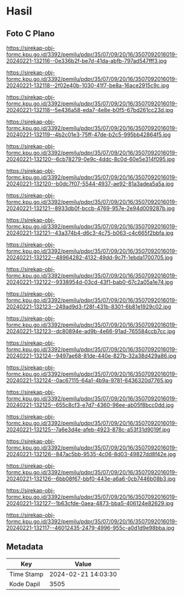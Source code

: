 # Hasil

## Foto C Plano

https://sirekap-obj-formc.kpu.go.id/3392/pemilu/pdpr/35/07/09/20/16/3507092016019-20240221-132116--0e336b2f-be7d-41da-abfb-797ad547fff3.jpg

https://sirekap-obj-formc.kpu.go.id/3392/pemilu/pdpr/35/07/09/20/16/3507092016019-20240221-132118--2f02e40b-1030-41f7-be8a-16ace2915c9c.jpg

https://sirekap-obj-formc.kpu.go.id/3392/pemilu/pdpr/35/07/09/20/16/3507092016019-20240221-132118--5e436a58-eda7-4e8e-b0f5-67bd261cc23d.jpg

https://sirekap-obj-formc.kpu.go.id/3392/pemilu/pdpr/35/07/09/20/16/3507092016019-20240221-132119--4b2c01e3-75ff-47de-b2c5-995bb42864f5.jpg

https://sirekap-obj-formc.kpu.go.id/3392/pemilu/pdpr/35/07/09/20/16/3507092016019-20240221-132120--6cb78279-0e9c-4ddc-8c0d-60e5e314f095.jpg

https://sirekap-obj-formc.kpu.go.id/3392/pemilu/pdpr/35/07/09/20/16/3507092016019-20240221-132120--b0dc7f07-5544-4937-ae92-81a3adea5a5a.jpg

https://sirekap-obj-formc.kpu.go.id/3392/pemilu/pdpr/35/07/09/20/16/3507092016019-20240221-132121--8933db0f-bccb-4769-957e-2e94d009287b.jpg

https://sirekap-obj-formc.kpu.go.id/3392/pemilu/pdpr/35/07/09/20/16/3507092016019-20240221-132121--43a374b4-d6c3-4c75-b063-c4c665f2bbfa.jpg

https://sirekap-obj-formc.kpu.go.id/3392/pemilu/pdpr/35/07/09/20/16/3507092016019-20240221-132122--48964282-4132-49dd-9c7f-1ebda1700705.jpg

https://sirekap-obj-formc.kpu.go.id/3392/pemilu/pdpr/35/07/09/20/16/3507092016019-20240221-132122--9338954d-03cd-43f1-bab0-67c2a05a1e74.jpg

https://sirekap-obj-formc.kpu.go.id/3392/pemilu/pdpr/35/07/09/20/16/3507092016019-20240221-132123--249ad9d3-f28f-431b-8301-6b81e1929c02.jpg

https://sirekap-obj-formc.kpu.go.id/3392/pemilu/pdpr/35/07/09/20/16/3507092016019-20240221-132123--dc80894e-ad9b-4e66-91ad-765584ccb7cc.jpg

https://sirekap-obj-formc.kpu.go.id/3392/pemilu/pdpr/35/07/09/20/16/3507092016019-20240221-132124--9497ae68-81de-440e-827b-32a38d429a86.jpg

https://sirekap-obj-formc.kpu.go.id/3392/pemilu/pdpr/35/07/09/20/16/3507092016019-20240221-132124--0ac67115-64a1-4b9a-9781-6436320d7765.jpg

https://sirekap-obj-formc.kpu.go.id/3392/pemilu/pdpr/35/07/09/20/16/3507092016019-20240221-132125--655c8cf3-e7d7-4360-96ee-ab05f8bcc0dd.jpg

https://sirekap-obj-formc.kpu.go.id/3392/pemilu/pdpr/35/07/09/20/16/3507092016019-20240221-132125--7a6e3d4e-afeb-4923-878c-a53f31d9019f.jpg

https://sirekap-obj-formc.kpu.go.id/3392/pemilu/pdpr/35/07/09/20/16/3507092016019-20240221-132126--847ac5bb-9535-4c06-8d03-49827dd8f42e.jpg

https://sirekap-obj-formc.kpu.go.id/3392/pemilu/pdpr/35/07/09/20/16/3507092016019-20240221-132126--6bb08f67-bbf0-443e-a6a6-0cb7446b08b3.jpg

https://sirekap-obj-formc.kpu.go.id/3392/pemilu/pdpr/35/07/09/20/16/3507092016019-20240221-132127--1b63cfde-0aea-4873-bba5-406124e82629.jpg

https://sirekap-obj-formc.kpu.go.id/3392/pemilu/pdpr/35/07/09/20/16/3507092016019-20240221-132117--46012435-2479-4996-955c-a0d1d9e98bba.jpg


## Metadata

| Key        | Value               |
| ---------- | ------------------- |
| Time Stamp | 2024-02-21 14:03:30 |
| Kode Dapil | 3505                |



